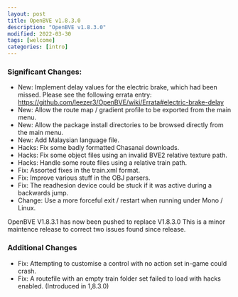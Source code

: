```yaml
---
layout: post
title: OpenBVE v1.8.3.0
description: "OpenBVE v1.8.3.0"
modified: 2022-03-30
tags: [welcome]
categories: [intro]
---
```


### Significant Changes:
* New: Implement delay values for the electric brake, which had been missed. Please see the following errata entry: <https://github.com/leezer3/OpenBVE/wiki/Errata#electric-brake-delay>
* New: Allow the route map / gradient profile to be exported from the main menu.
* New: Allow the package install directories to be browsed directly from the main menu.
* New: Add Malaysian language file.
* Hacks: Fix some badly formatted Chasanai downloads.
* Hacks: Fix some object files using an invalid BVE2 relative texture path.
* Hacks: Handle some route files using a relative train path.
* Fix: Assorted fixes in the train.xml format.
* Fix: Improve various stuff in the OBJ parsers.
* Fix: The readhesion device could be stuck if it was active during a backwards jump.
* Change: Use a more forceful exit / restart when running under Mono / Linux.

OpenBVE V1.8.3.1 has now been pushed to replace V1.8.3.0
This is a minor maintence release to correct two issues found since release.

### Additional Changes
* Fix: Attempting to customise a control with no action set in-game could crash.
* Fix: A routefile with an empty train folder set failed to load with hacks enabled. (Introduced in 1,8.3.0)